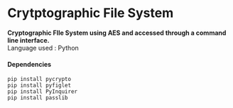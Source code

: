 # Crytptographic File System 
**Cryptographic FIle System using AES and accessed through a command line interface.** <br />
Language used : Python

#### Dependencies
```
pip install pycrypto
pip install pyfiglet
pip install PyInquirer
pip install passlib
```
